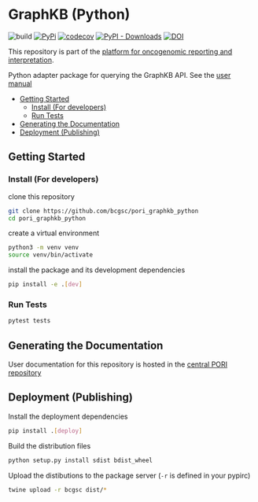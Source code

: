 
# GraphKB (Python)

![build](https://github.com/bcgsc/pori_graphkb_python/workflows/build/badge.svg) [![PyPi](https://img.shields.io/pypi/v/graphkb.svg)](https://pypi.org/project/graphkb) [![codecov](https://codecov.io/gh/bcgsc/pori_graphkb_python/branch/master/graph/badge.svg)](https://codecov.io/gh/bcgsc/pori_graphkb_python) [![PyPI - Downloads](https://img.shields.io/pypi/dm/graphkb)](https://pypistats.org/packages/graphkb) [![DOI](https://zenodo.org/badge/DOI/10.5281/zenodo.5730523.svg)](https://doi.org/10.5281/zenodo.5730523)

This repository is part of the [platform for oncogenomic reporting and interpretation](https://github.com/bcgsc/pori).

Python adapter package for querying the GraphKB API. See the [user manual](https://bcgsc.github.io/pori/graphkb/scripting/)

- [Getting Started](#getting-started)
  - [Install (For developers)](#install-for-developers)
  - [Run Tests](#run-tests)
- [Generating the Documentation](#generating-the-documentation)
- [Deployment (Publishing)](#deployment-publishing)

## Getting Started

### Install (For developers)

clone this repository

```bash
git clone https://github.com/bcgsc/pori_graphkb_python
cd pori_graphkb_python
```

create a virtual environment

```bash
python3 -m venv venv
source venv/bin/activate
```

install the package and its development dependencies

```bash
pip install -e .[dev]
```

### Run Tests

```bash
pytest tests
```

## Generating the Documentation

User documentation for this repository is hosted in the [central PORI repository](https://github.com/bcgsc/pori/)

## Deployment (Publishing)

Install the deployment dependencies

```bash
pip install .[deploy]
```

Build the distribution files

```bash
python setup.py install sdist bdist_wheel
```

Upload the distibutions to the package server (`-r` is defined in your pypirc)

```bash
twine upload -r bcgsc dist/*
```
